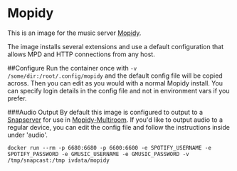 # Mopidy
This is an image for the music server [Mopidy](https://github.com/mopidy/mopidy).

The image installs several extensions and use a default configuration that
allows MPD and HTTP connections from any host.

##Configure
Run the container once with `-v /some/dir:/root/.config/mopidy` and the default config file will be copied across. Then you can edit as you would with a normal Mopidy install. You can specify login details in the config file and not in environment vars if you prefer.

###Audio Output
By default this image is configured to output to a [Snapserver](https://github.com/IVData/dockerfiles/tree/master/snapserver) for use in [Mopidy-Multiroom](https://github.com/IVData/dockerfiles/tree/master/mopidy-multiroom). If you'd like to output audio to a regular device, you can edit the config file and follow the instructions inside under 'audio'.

`docker run --rm -p 6680:6680 -p 6600:6600 -e SPOTIFY_USERNAME -e SPOTIFY_PASSWORD -e GMUSIC_USERNAME -e GMUSIC_PASSWORD -v /tmp/snapcast:/tmp ivdata/mopidy`
